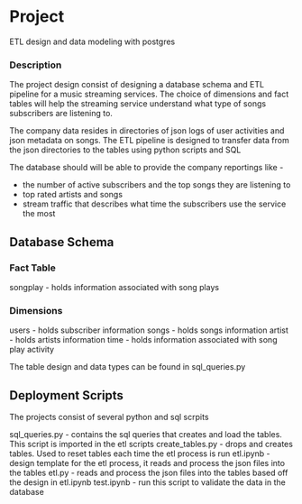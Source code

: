 # Project 

ETL design and data modeling with postgres

### Description

The project design consist of designing a database schema and ETL pipeline for a music streaming services. The choice of dimensions and fact tables will help the streaming service understand what type of songs subscribers are listening to. 

The company data resides in directories of json logs of user activities and json metadata on songs. The ETL pipeline is designed to transfer data from the json directories to the tables using python scripts and SQL

The database should will be able to provide the company reportings like - 
- the number of active subscribers and the top songs they are listening to
- top rated artists and songs
- stream traffic that describes what time the subscribers use the service the most




## Database Schema

### Fact Table 
songplay - holds information associated with song plays

### Dimensions

users - holds subscriber information
songs - holds songs information
artist - holds artists information
time - holds information associated with song play activity

The table design and data types can be found in sql_queries.py


## Deployment Scripts

The projects consist of several python and sql scrpits 

sql_queries.py - contains the sql queries that creates and load the tables. This script is imported in the etl scripts
create_tables.py - drops and creates tables. Used to reset tables each time the etl process is run
etl.ipynb - design template for the etl process, it reads and process the json files into the tables
etl.py - reads and process the json files into the tables based off the design in etl.ipynb
test.ipynb - run this script to validate the data in the database